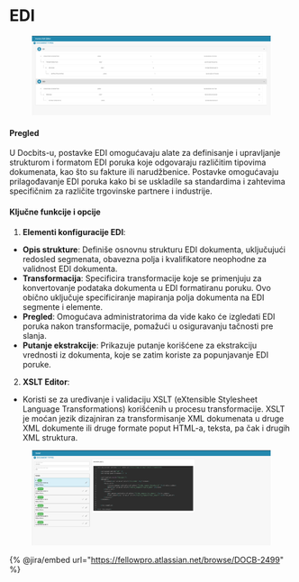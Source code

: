 # EDI

<figure><img src="../../../../.gitbook/assets/Bildschirmfoto 2024-05-08 um 09.49.21.png" alt=""><figcaption></figcaption></figure>

#### Pregled

U Docbits-u, postavke EDI omogućavaju alate za definisanje i upravljanje strukturom i formatom EDI poruka koje odgovaraju različitim tipovima dokumenata, kao što su fakture ili narudžbenice. Postavke omogućavaju prilagođavanje EDI poruka kako bi se uskladile sa standardima i zahtevima specifičnim za različite trgovinske partnere i industrije.

#### Ključne funkcije i opcije

1. **Elementi konfiguracije EDI**:
* **Opis strukture**: Definiše osnovnu strukturu EDI dokumenta, uključujući redosled segmenata, obavezna polja i kvalifikatore neophodne za validnost EDI dokumenta.
* **Transformacija**: Specificira transformacije koje se primenjuju za konvertovanje podataka dokumenta u EDI formatiranu poruku. Ovo obično uključuje specificiranje mapiranja polja dokumenta na EDI segmente i elemente.
* **Pregled**: Omogućava administratorima da vide kako će izgledati EDI poruka nakon transformacije, pomažući u osiguravanju tačnosti pre slanja.
* **Putanje ekstrakcije**: Prikazuje putanje korišćene za ekstrakciju vrednosti iz dokumenta, koje se zatim koriste za popunjavanje EDI poruke.
2. **XSLT Editor**:
* Koristi se za uređivanje i validaciju XSLT (eXtensible Stylesheet Language Transformations) korišćenih u procesu transformacije. XSLT je moćan jezik dizajniran za transformisanje XML dokumenata u druge XML dokumente ili druge formate poput HTML-a, teksta, pa čak i drugih XML struktura.

<figure><img src="../../../../.gitbook/assets/Bildschirmfoto 2024-05-08 um 09.49.59.png" alt=""><figcaption></figcaption></figure>

{% @jira/embed url="https://fellowpro.atlassian.net/browse/DOCB-2499" %}
